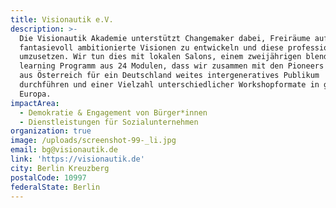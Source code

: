 ```yaml
---
title: Visionautik e.V.
description: >-
  Die Visionautik Akademie unterstützt Changemaker dabei, Freiräume aufzuspüren,
  fantasievoll ambitionierte Visionen zu entwickeln und diese professionell
  umzusetzen. Wir tun dies mit lokalen Salons, einem zweijährigen blended
  learning Programm aus 24 Modulen, dass wir zusammen mit den Pioneers of Change
  aus Österreich für ein Deutschland weites intergeneratives Publikum
  durchführen und einer Vielzahl unterschiedlicher Workshopformate in ganz
  Europa.
impactArea:
  - Demokratie & Engagement von Bürger*innen
  - Dienstleistungen für Sozialunternehmen
organization: true
image: /uploads/screenshot-99-_li.jpg
email: bg@visionautik.de
link: 'https://visionautik.de'
city: Berlin Kreuzberg
postalCode: 10997
federalState: Berlin
---
```


